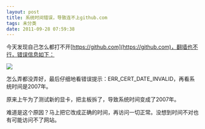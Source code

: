```yaml
---
layout: post
title: 系统时间错误，导致连不上github.com
tags: 未分类
date: 2011-09-28 07:59:38
---
```


今天发现自己怎么都打不开[https://github.com](https://github.com)，翻墙也不行，错误信息如下：

![](http://freewind.me/wp-content/uploads/2011/09/zrclip_001p75b0d1ef.png)

怎么弄都没弄好，最后仔细地看错误提示：ERR_CERT_DATE_INVALID，再看系统时间是2007年。

原来上午为了测试新的显卡，把主板拆了，导致系统时间变成了2007年。

难道是这个原因？马上把它改成正确的时间，再访问一切正常。没想到时间不对也有可能访问不了网站。
